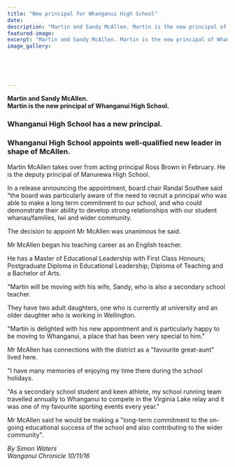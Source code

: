 ```yaml
---
title: "New principal for Whanganui High School"
date: 
description: "Martin and Sandy McAllen. Martin is the new principal of Whanganui High School, Wanganui Chronicle article on 10/11/16..."
featured-image: 
excerpt: "Martin and Sandy McAllen. Martin is the new principal of Whanganui High School."
image_gallery:
	
	
	
	
	
---
```


<p><strong>Martin and Sandy McAllen. </strong><br /><strong>Martin&nbsp;is the new principal of Whanganui High School.</strong></p>
<h3>Whanganui High School has a new principal.</h3>
<h3>Whanganui High School appoints well-qualified new leader in shape of McAllen.</h3>
<p>Martin McAllen takes over from acting principal Ross Brown in February. He is the deputy principal of Manurewa High School.</p>
<p>In a release announcing the appointment, board chair Randal Southee said "the board was particularly aware of the need to recruit a principal who was able to make a long term commitment to our school, and who could demonstrate their ability to develop strong relationships with our student whanau/families, Iwi and wider community.</p>
<p>The decision to appoint Mr McAllen was unanimous he said.</p>
<p>Mr McAllen began his teaching career as an English teacher.</p>
<p>He has a Master of Educational Leadership with First Class Honours; Postgraduate Diploma in Educational Leadership; Diploma of Teaching and a Bachelor of Arts.</p>
<p>"Martin will be moving with his wife, Sandy, who is also a secondary school teacher.</p>
<p>They have two adult daughters, one who is currently at university and an older daughter who is working in Wellington.</p>
<p>"Martin is delighted with his new appointment and is particularly happy to be moving to Whanganui, a place that has been very special to him."</p>
<p>Mr McAllen has connections with the district as a "favourite great-aunt" lived here.</p>
<p>"I have many memories of enjoying my time there during the school holidays.</p>
<p>"As a secondary school student and keen athlete, my school running team travelled annually to Whanganui to compete in the Virginia Lake relay and it was one of my favourite sporting events every year."</p>
<p>Mr McAllen said he would be making a "long-term commitment to the on-going educational success of the school and also contributing to the wider community".</p>
<p><em>By Simon Waters</em><br /><em>Wanganui Chronicle 10/11/16</em></p>


